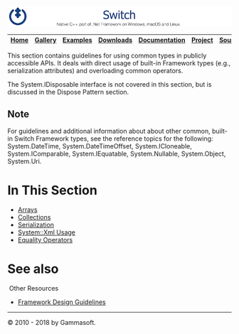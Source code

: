 ![Switch Header](Pictures/SwitchNativeC++port.png)

| [Home](Home.md) | [Gallery](Gallery.md) | [Examples](Examples.md) | [Downloads](Downloads.md) | [Documentation](Documentation.md) | [Project](https://sourceforge.net/projects/switchpro) | [Source](https://github.com/gammasoft71/switch) | [License](License.md) | [Contact](Contact.md) | [GAMMA Soft](https://gammasoft71.wixsite.com/gammasoft) |
|-----------------|-----------------------|-------------------------|-------------------------|-----------------------------------|-------------------------------------------------------|-------------------------------------------------|-----------------------|-----------------------|---------------------------------------------------------|

This section contains guidelines for using common types in publicly accessible APIs. It deals with direct usage of built-in Framework types (e.g., serialization attributes) and overloading common operators.

The System.IDisposable interface is not covered in this section, but is discussed in the Dispose Pattern section.

## Note

For guidelines and additional information about about other common, built-in Switch Framework types, see the reference topics for the following: System.DateTime, System.DateTimeOffset, System.ICloneable, System.IComparable<T>, System.IEquatable<T>, System.Nullable<T>, System.Object, System.Uri.

# In This Section

* [Arrays](Arrays.md)
* [Collections](Collections.md)
* [Serialization](Serialization.md)
* [System::Xml Usage](SystemXmlUsage.md)
* [Equality Operators](EqualityOperators.md)

# See also
​
Other Resources

* [Framework Design Guidelines](FrameworkDesignGuidelines.md)

______________________________________________________________________________________________

© 2010 - 2018 by Gammasoft.
